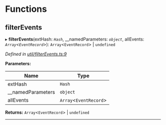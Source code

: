

# Functions

<a id="filterevents"></a>

##  filterEvents

▸ **filterEvents**(extHash: *`Hash`*, __namedParameters: *`object`*, allEvents: *`Array`<`EventRecord`>*): `Array`<`EventRecord`> \| `undefined`

*Defined in [util/filterEvents.ts:9](https://github.com/polkadot-js/api/blob/1ea1f6f/packages/api/src/util/filterEvents.ts#L9)*

**Parameters:**

| Name | Type |
| ------ | ------ |
| extHash | `Hash` |
| __namedParameters | `object` |
| allEvents | `Array`<`EventRecord`> |

**Returns:** `Array`<`EventRecord`> \| `undefined`

___

